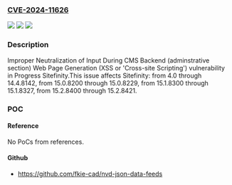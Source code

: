 ### [CVE-2024-11626](https://cve.mitre.org/cgi-bin/cvename.cgi?name=CVE-2024-11626)
![](https://img.shields.io/static/v1?label=Product&message=Sitefinity&color=blue)
![](https://img.shields.io/static/v1?label=Version&message=4.0%3C%3D%2014.4.8142%20&color=brighgreen)
![](https://img.shields.io/static/v1?label=Vulnerability&message=CWE-79%20Improper%20Neutralization%20of%20Input%20During%20Web%20Page%20Generation%20(XSS%20or%20'Cross-site%20Scripting')&color=brighgreen)

### Description

Improper Neutralization of Input During CMS Backend (adminstrative section) Web Page Generation (XSS or 'Cross-site Scripting') vulnerability in Progress Sitefinity.This issue affects Sitefinity: from 4.0 through 14.4.8142, from 15.0.8200 through 15.0.8229, from 15.1.8300 through 15.1.8327, from 15.2.8400 through 15.2.8421.

### POC

#### Reference
No PoCs from references.

#### Github
- https://github.com/fkie-cad/nvd-json-data-feeds

